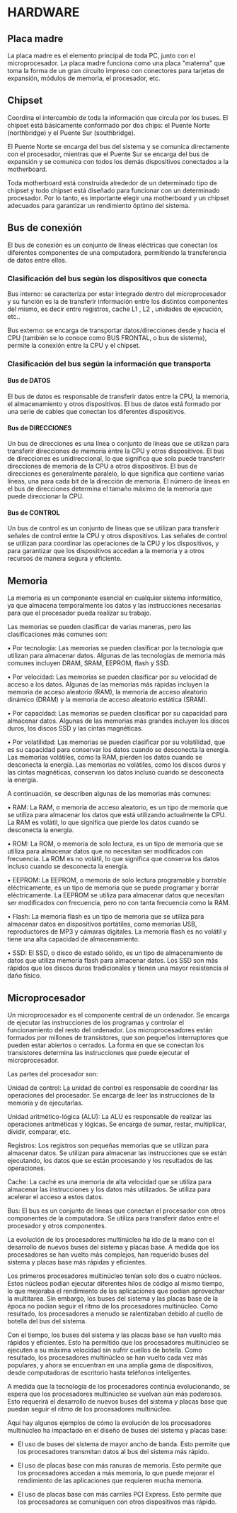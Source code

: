 # HARDWARE

## Placa madre

La placa madre es el elemento principal de toda PC, junto con el microprocesador. La placa madre funciona como una placa "materna" que toma la forma de un gran circuito impreso con conectores para tarjetas de expansión, módulos de memoria, el procesador, etc.

## Chipset

Coordina el intercambio de toda la información que circula por los buses. El chipset está básicamente conformado por dos chips: el Puente Norte (northbridge) y el Puente Sur (southbridge).

El Puente Norte se encarga del bus del sistema y se comunica directamente con el procesador, mientras que el Puente Sur se encarga del bus de expansión y se comunica con todos los demás dispositivos conectados a la motherboard.

Toda motherboard está construida alrededor de un determinado tipo de chipset y todo chipset está diseñado para funcionar con un determinado procesador. Por lo tanto, es importante elegir una motherboard y un chipset adecuados para garantizar un rendimiento óptimo del sistema.

## Bus de conexión

El bus de conexión es un conjunto de líneas eléctricas que conectan los diferentes componentes de una computadora, permitiendo la transferencia de datos entre ellos.

### Clasificación del bus según los dispositivos que conecta

Bus interno: se caracteriza por estar integrado dentro del microprocesador y su función es la de transferir información entre los distintos componentes del mismo, es decir entre registros, cache L1 , L2 , unidades de ejecución, etc..

Bus externo: se encarga de transportar datos/direcciones desde y hacia el CPU (también se lo conoce como BUS FRONTAL, o bus de sistema), permite la conexión entre la CPU y el chipset.

### Clasificación del bus según la información que transporta

#### Bus de DATOS

El bus de datos es responsable de transferir datos entre la CPU, la memoria, el almacenamiento y otros dispositivos. El bus de datos está formado por una serie de cables que conectan los diferentes dispositivos.

#### Bus de DIRECCIONES

Un bus de direcciones es una línea o conjunto de líneas que se utilizan para transferir direcciones de memoria entre la CPU y otros dispositivos. El bus de direcciones es unidireccional, lo que significa que solo puede transferir direcciones de memoria de la CPU a otros dispositivos. El bus de direcciones es generalmente paralelo, lo que significa que contiene varias líneas, una para cada bit de la dirección de memoria. El número de líneas en el bus de direcciones determina el tamaño máximo de la memoria que puede direccionar la CPU.

#### Bus de CONTROL

Un bus de control es un conjunto de líneas que se utilizan para transferir señales de control entre la CPU y otros dispositivos. Las señales de control se utilizan para coordinar las operaciones de la CPU y los dispositivos, y para garantizar que los dispositivos accedan a la memoria y a otros recursos de manera segura y eficiente.

## Memoria

La memoria es un componente esencial en cualquier sistema informático, ya que almacena temporalmente los datos y las instrucciones necesarias para que el procesador pueda realizar su trabajo.

Las memorias se pueden clasificar de varias maneras, pero las clasificaciones más comunes son:

•	Por tecnología: Las memorias se pueden clasificar por la tecnología que utilizan para almacenar datos. Algunas de las tecnologías de memoria más comunes incluyen DRAM, SRAM, EEPROM, flash y SSD.

•	Por velocidad: Las memorias se pueden clasificar por su velocidad de acceso a los datos. Algunas de las memorias más rápidas incluyen la memoria de acceso aleatorio (RAM), la memoria de acceso aleatorio dinámico (DRAM) y la memoria de acceso aleatorio estática (SRAM).

•	Por capacidad: Las memorias se pueden clasificar por su capacidad para almacenar datos. Algunas de las memorias más grandes incluyen los discos duros, los discos SSD y las cintas magnéticas.

•	Por volatilidad: Las memorias se pueden clasificar por su volatilidad, que es su capacidad para conservar los datos cuando se desconecta la energía. Las memorias volátiles, como la RAM, pierden los datos cuando se desconecta la energía. Las memorias no volátiles, como los discos duros y las cintas magnéticas, conservan los datos incluso cuando se desconecta la energía.

A continuación, se describen algunas de las memorias más comunes:

•	RAM: La RAM, o memoria de acceso aleatorio, es un tipo de memoria que se utiliza para almacenar los datos que está utilizando actualmente la CPU. La RAM es volátil, lo que significa que pierde los datos cuando se desconecta la energía.

•	ROM: La ROM, o memoria de solo lectura, es un tipo de memoria que se utiliza para almacenar datos que no necesitan ser modificados con frecuencia. La ROM es no volátil, lo que significa que conserva los datos incluso cuando se desconecta la energía.

•	EEPROM: La EEPROM, o memoria de solo lectura programable y borrable eléctricamente, es un tipo de memoria que se puede programar y borrar eléctricamente. La EEPROM se utiliza para almacenar datos que necesitan ser modificados con frecuencia, pero no con tanta frecuencia como la RAM.

•	Flash: La memoria flash es un tipo de memoria que se utiliza para almacenar datos en dispositivos portátiles, como memorias USB, reproductores de MP3 y cámaras digitales. La memoria flash es no volátil y tiene una alta capacidad de almacenamiento.

•	SSD: El SSD, o disco de estado sólido, es un tipo de almacenamiento de datos que utiliza memoria flash para almacenar datos. Los SSD son más rápidos que los discos duros tradicionales y tienen una mayor resistencia al daño físico.

## Microprocesador

Un microprocesador es el componente central de un ordenador. Se encarga de ejecutar las instrucciones de los programas y controlar el funcionamiento del resto del ordenador. Los microprocesadores están formados por millones de transistores, que son pequeños interruptores que pueden estar abiertos o cerrados. La forma en que se conectan los transistores determina las instrucciones que puede ejecutar el microprocesador.

Las partes del procesador son:

Unidad de control: La unidad de control es responsable de coordinar las operaciones del procesador. Se encarga de leer las instrucciones de la memoria y de ejecutarlas.

Unidad aritmético-lógica (ALU): La ALU es responsable de realizar las operaciones aritméticas y lógicas. Se encarga de sumar, restar, multiplicar, dividir, comparar, etc.

Registros: Los registros son pequeñas memorias que se utilizan para almacenar datos. Se utilizan para almacenar las instrucciones que se están ejecutando, los datos que se están procesando y los resultados de las operaciones.

Cache: La caché es una memoria de alta velocidad que se utiliza para almacenar las instrucciones y los datos más utilizados. Se utiliza para acelerar el acceso a estos datos.

Bus: El bus es un conjunto de líneas que conectan el procesador con otros componentes de la computadora. Se utiliza para transferir datos entre el procesador y otros componentes.

La evolución de los procesadores multinúcleo ha ido de la mano con el desarrollo de nuevos buses del sistema y placas base. A medida que los procesadores se han vuelto más complejos, han requerido buses del sistema y placas base más rápidas y eficientes.

Los primeros procesadores multinúcleo tenían solo dos o cuatro núcleos. Estos núcleos podían ejecutar diferentes hilos de código al mismo tiempo, lo que mejoraba el rendimiento de las aplicaciones que podían aprovechar la multitarea. Sin embargo, los buses del sistema y las placas base de la época no podían seguir el ritmo de los procesadores multinúcleo. Como resultado, los procesadores a menudo se ralentizaban debido al cuello de botella del bus del sistema.

Con el tiempo, los buses del sistema y las placas base se han vuelto más rápidos y eficientes. Esto ha permitido que los procesadores multinúcleo se ejecuten a su máxima velocidad sin sufrir cuellos de botella. Como resultado, los procesadores multinúcleo se han vuelto cada vez más populares, y ahora se encuentran en una amplia gama de dispositivos, desde computadoras de escritorio hasta teléfonos inteligentes.

A medida que la tecnología de los procesadores continúa evolucionando, se espera que los procesadores multinúcleo se vuelvan aún más poderosos. Esto requerirá el desarrollo de nuevos buses del sistema y placas base que puedan seguir el ritmo de los procesadores multinúcleo.

Aquí hay algunos ejemplos de cómo la evolución de los procesadores multinúcleo ha impactado en el diseño de buses del sistema y placas base:

* El uso de buses del sistema de mayor ancho de banda. Esto permite que los procesadores transmitan datos al bus del sistema más rápido.

* El uso de placas base con más ranuras de memoria. Esto permite que los procesadores accedan a más memoria, lo que puede mejorar el rendimiento de las aplicaciones que requieren mucha memoria.

* El uso de placas base con más carriles PCI Express. Esto permite que los procesadores se comuniquen con otros dispositivos más rápido.

